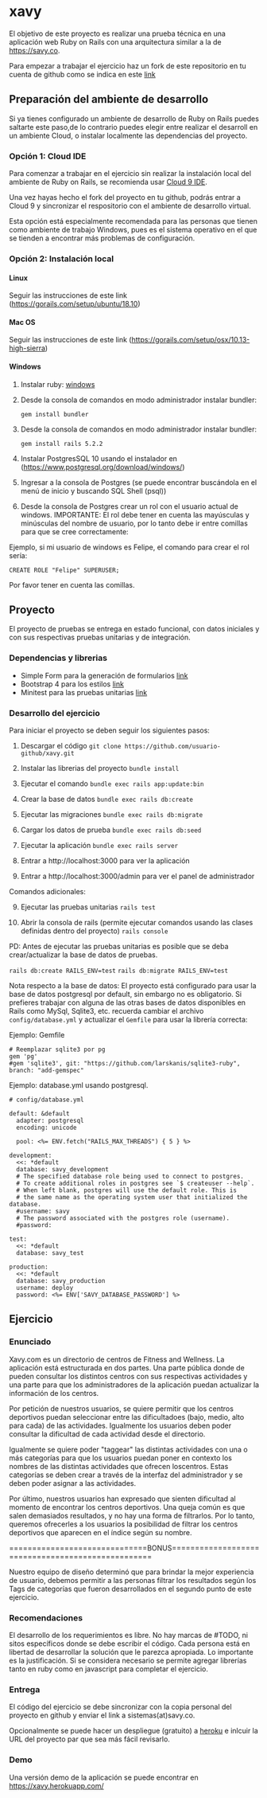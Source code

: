 # xavy

El objetivo de este proyecto es realizar una prueba técnica en una aplicación web
Ruby on Rails con una arquitectura similar a la de <https://savy.co>.

Para empezar a trabajar el ejercicio haz un fork de este repositorio en tu cuenta de github como se indica en este [link](https://help.github.com/articles/fork-a-repo/#fork-an-example-repository)

## Preparación del ambiente de desarrollo

Si ya tienes configurado un ambiente de desarrollo de Ruby on Rails puedes saltarte este paso,de lo contrario puedes elegir entre realizar el desarroll en un ambiente Cloud, o instalar localmente las dependencias del proyecto.

### Opción 1: Cloud IDE

Para comenzar a trabajar en el ejercicio sin realizar la instalación local del ambiente de Ruby on Rails, se recomienda usar [Cloud 9 IDE](https://c9.io).

Una vez hayas hecho el fork del proyecto en tu github, podrás entrar a Cloud 9 y sincronizar el respositorio con el ambiente de desarrollo virtual.

Esta opción está especialmente recomendada para las personas que tienen como ambiente de trabajo Windows, pues es el sistema operativo en el que se tienden a encontrar más problemas de configuración.

### Opción 2: Instalación local

#### Linux

Seguir las instrucciones de este link (https://gorails.com/setup/ubuntu/18.10)

#### Mac OS

Seguir las instrucciones de este link (https://gorails.com/setup/osx/10.13-high-sierra)

#### Windows

1. Instalar ruby: [windows](https://rubyinstaller.org/)
2. Desde la consola de comandos en modo administrador instalar bundler:

   `gem install bundler`

3. Desde la consola de comandos en modo administrador instalar bundler:

   `gem install rails 5.2.2`

4. Instalar PostgresSQL 10 usando el instalador en (https://www.postgresql.org/download/windows/)

5. Ingresar a la consola de Postgres (se puede encontrar buscándola en el menú de inicio y buscando SQL Shell (psql))

6. Desde la consola de Postgres crear un rol con el usuario actual de windows. IMPORTANTE: El rol debe tener en cuenta las mayúsculas y minúsculas del nombre de usuario, por lo tanto debe ir entre comillas para que se cree correctamente:

Ejemplo, si mi usuario de windows es Felipe, el comando para crear el rol sería:

```
CREATE ROLE "Felipe" SUPERUSER;
```

Por favor tener en cuenta las comillas.

## Proyecto

El proyecto de pruebas se entrega en estado funcional, con datos iniciales y con sus respectivas pruebas unitarias y de integración.

### Dependencias y librerias

- Simple Form para la generación de formularios [link](https://github.com/plataformatec/simple_form)
- Bootstrap 4 para los estilos [link](https://getbootstrap.com)
- Minitest para las pruebas unitarias [link](https://guides.rubyonrails.org/testing.html)

### Desarrollo del ejercicio

Para iniciar el proyecto se deben seguir los siguientes pasos:

1. Descargar el código
   `git clone https://github.com/usuario-github/xavy.git`

2. Instalar las librerias del proyecto `bundle install`

3. Ejecutar el comando `bundle exec rails app:update:bin`

4. Crear la base de datos `bundle exec rails db:create`

5. Ejecutar las migraciones `bundle exec rails db:migrate`

6. Cargar los datos de prueba `bundle exec rails db:seed`

7. Ejecutar la aplicación `bundle exec rails server`

8. Entrar a http://localhost:3000 para ver la aplicación

9. Entrar a http://localhost:3000/admin para ver el panel de administrador

Comandos adicionales:

9. Ejecutar las pruebas unitarias `rails test`

10. Abrir la consola de rails (permite ejecutar comandos usando las clases definidas dentro del proyecto) `rails console`

PD: Antes de ejecutar las pruebas unitarias es posible que se deba crear/actualizar la base de datos de pruebas.

`rails db:create RAILS_ENV=test`
`rails db:migrate RAILS_ENV=test`

Nota respecto a la base de datos: El proyecto está configurado para usar la base de datos postgresql por default, sin embargo no es obligatorio. Si prefieres trabajar con alguna de las otras bases de datos disponibles en Rails como MySql, Sqlite3, etc. recuerda cambiar el archivo `config/database.yml` y actualizar el `Gemfile` para usar la librería correcta:

Ejemplo: Gemfile

```
# Reemplazar sqlite3 por pg
gem 'pg'
#gem 'sqlite3', git: "https://github.com/larskanis/sqlite3-ruby", branch: "add-gemspec"
```

Ejemplo: database.yml usando postgresql.

```
# config/database.yml

default: &default
  adapter: postgresql
  encoding: unicode

  pool: <%= ENV.fetch("RAILS_MAX_THREADS") { 5 } %>

development:
  <<: *default
  database: savy_development
  # The specified database role being used to connect to postgres.
  # To create additional roles in postgres see `$ createuser --help`.
  # When left blank, postgres will use the default role. This is
  # the same name as the operating system user that initialized the database.
  #username: savy
  # The password associated with the postgres role (username).
  #password:

test:
  <<: *default
  database: savy_test

production:
  <<: *default
  database: savy_production
  username: deploy
  password: <%= ENV['SAVY_DATABASE_PASSWORD'] %>
```

## Ejercicio

### Enunciado

Xavy.com es un directorio de centros de Fitness and Wellness. La aplicación está estructurada en dos partes. Una parte pública donde de pueden consultar los distintos centros con sus respectivas actividades y una parte para que los administradores de la aplicación puedan actualizar la información de los centros.

Por petición de nuestros usuarios, se quiere permitir que los centros deportivos puedan seleccionar entre las dificultadoes (bajo, medio, alto para cada) de las actividades. Igualmente los usuarios deben poder consultar la dificultad de cada actividad desde el directorio.

Igualmente se quiere poder "taggear" las distintas actividades con una o más categorías para que los usuarios puedan poner en contexto los nombres de las distintas actividades que ofrecen loscentros. Estas categorías se deben crear a través de la interfaz del administrador y se deben poder asignar a las actividades.

Por último, nuestros usuarios han expresado que sienten dificultad al momento de encontrar los centros deportivos. Una queja común es que salen demasiados resultados, y no hay una forma de filtrarlos. Por lo tanto, queremos ofrecerles a los usuarios la posibilidad de filtrar los centros deportivos que aparecen en el índice según su nombre.

==============================BONUS==================================================

Nuestro equipo de diseño determinó que para brindar la mejor experiencia de usuario, debemos permitir a las personas filtrar los resultados según los Tags de categorías que fueron desarrollados en el segundo punto de este ejercicio.

### Recomendaciones

El desarrollo de los requerimientos es libre. No hay marcas de #TODO, ni sitos específicos donde se debe escribir el código. Cada persona está en libertad de desarrollar la solución que le parezca apropiada. Lo importante es la justificación.
Si se considera necesario se permite agregar librerías tanto en ruby como en javascript para completar el ejercicio.

### Entrega

El código del ejercicio se debe sincronizar con la copia personal del proyecto en github y enviar el link a sistemas(at)savy.co.

Opcionalmente se puede hacer un despliegue (gratuito) a [heroku](https://www.heroku.com/) e inlcuir la URL del proyecto par que sea más fácil revisarlo.

### Demo

Una versión demo de la aplicación se puede encontrar en https://xavy.herokuapp.com/
